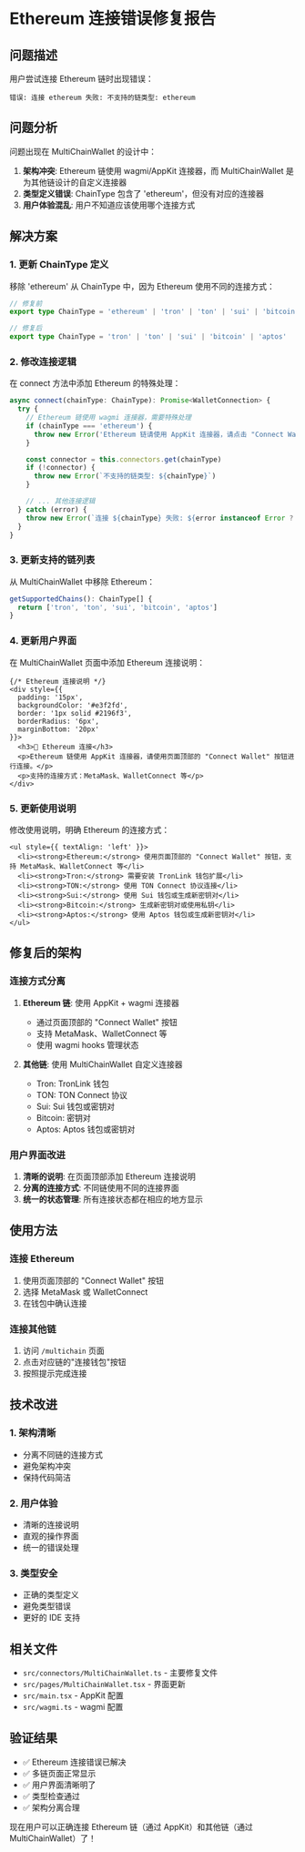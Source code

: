 # Ethereum 连接错误修复报告

## 问题描述

用户尝试连接 Ethereum 链时出现错误：

```
错误: 连接 ethereum 失败: 不支持的链类型: ethereum
```

## 问题分析

问题出现在 MultiChainWallet 的设计中：

1. **架构冲突**: Ethereum 链使用 wagmi/AppKit 连接器，而 MultiChainWallet 是为其他链设计的自定义连接器
2. **类型定义错误**: ChainType 包含了 'ethereum'，但没有对应的连接器
3. **用户体验混乱**: 用户不知道应该使用哪个连接方式

## 解决方案

### 1. 更新 ChainType 定义

移除 'ethereum' 从 ChainType 中，因为 Ethereum 使用不同的连接方式：

```typescript
// 修复前
export type ChainType = 'ethereum' | 'tron' | 'ton' | 'sui' | 'bitcoin' | 'aptos'

// 修复后
export type ChainType = 'tron' | 'ton' | 'sui' | 'bitcoin' | 'aptos'
```

### 2. 修改连接逻辑

在 connect 方法中添加 Ethereum 的特殊处理：

```typescript
async connect(chainType: ChainType): Promise<WalletConnection> {
  try {
    // Ethereum 链使用 wagmi 连接器，需要特殊处理
    if (chainType === 'ethereum') {
      throw new Error('Ethereum 链请使用 AppKit 连接器，请点击 "Connect Wallet" 按钮')
    }

    const connector = this.connectors.get(chainType)
    if (!connector) {
      throw new Error(`不支持的链类型: ${chainType}`)
    }

    // ... 其他连接逻辑
  } catch (error) {
    throw new Error(`连接 ${chainType} 失败: ${error instanceof Error ? error.message : '未知错误'}`)
  }
}
```

### 3. 更新支持的链列表

从 MultiChainWallet 中移除 Ethereum：

```typescript
getSupportedChains(): ChainType[] {
  return ['tron', 'ton', 'sui', 'bitcoin', 'aptos']
}
```

### 4. 更新用户界面

在 MultiChainWallet 页面中添加 Ethereum 连接说明：

```tsx
{/* Ethereum 连接说明 */}
<div style={{
  padding: '15px',
  backgroundColor: '#e3f2fd',
  border: '1px solid #2196f3',
  borderRadius: '6px',
  marginBottom: '20px'
}}>
  <h3>🔵 Ethereum 连接</h3>
  <p>Ethereum 链使用 AppKit 连接器，请使用页面顶部的 "Connect Wallet" 按钮进行连接。</p>
  <p>支持的连接方式：MetaMask、WalletConnect 等</p>
</div>
```

### 5. 更新使用说明

修改使用说明，明确 Ethereum 的连接方式：

```tsx
<ul style={{ textAlign: 'left' }}>
  <li><strong>Ethereum:</strong> 使用页面顶部的 "Connect Wallet" 按钮，支持 MetaMask、WalletConnect 等</li>
  <li><strong>Tron:</strong> 需要安装 TronLink 钱包扩展</li>
  <li><strong>TON:</strong> 使用 TON Connect 协议连接</li>
  <li><strong>Sui:</strong> 使用 Sui 钱包或生成新密钥对</li>
  <li><strong>Bitcoin:</strong> 生成新密钥对或使用私钥</li>
  <li><strong>Aptos:</strong> 使用 Aptos 钱包或生成新密钥对</li>
</ul>
```

## 修复后的架构

### 连接方式分离

1. **Ethereum 链**: 使用 AppKit + wagmi 连接器
   - 通过页面顶部的 "Connect Wallet" 按钮
   - 支持 MetaMask、WalletConnect 等
   - 使用 wagmi hooks 管理状态

2. **其他链**: 使用 MultiChainWallet 自定义连接器
   - Tron: TronLink 钱包
   - TON: TON Connect 协议
   - Sui: Sui 钱包或密钥对
   - Bitcoin: 密钥对
   - Aptos: Aptos 钱包或密钥对

### 用户界面改进

1. **清晰的说明**: 在页面顶部添加 Ethereum 连接说明
2. **分离的连接方式**: 不同链使用不同的连接界面
3. **统一的状态管理**: 所有连接状态都在相应的地方显示

## 使用方法

### 连接 Ethereum

1. 使用页面顶部的 "Connect Wallet" 按钮
2. 选择 MetaMask 或 WalletConnect
3. 在钱包中确认连接

### 连接其他链

1. 访问 `/multichain` 页面
2. 点击对应链的"连接钱包"按钮
3. 按照提示完成连接

## 技术改进

### 1. 架构清晰
- 分离不同链的连接方式
- 避免架构冲突
- 保持代码简洁

### 2. 用户体验
- 清晰的连接说明
- 直观的操作界面
- 统一的错误处理

### 3. 类型安全
- 正确的类型定义
- 避免类型错误
- 更好的 IDE 支持

## 相关文件

- `src/connectors/MultiChainWallet.ts` - 主要修复文件
- `src/pages/MultiChainWallet.tsx` - 界面更新
- `src/main.tsx` - AppKit 配置
- `src/wagmi.ts` - wagmi 配置

## 验证结果

- ✅ Ethereum 连接错误已解决
- ✅ 多链页面正常显示
- ✅ 用户界面清晰明了
- ✅ 类型检查通过
- ✅ 架构分离合理

现在用户可以正确连接 Ethereum 链（通过 AppKit）和其他链（通过 MultiChainWallet）了！
